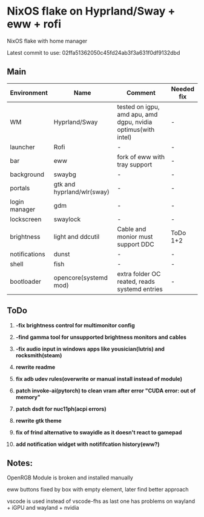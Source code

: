 # NixOS flake on Hyprland/Sway + eww + rofi

NixOS flake with home manager

Latest commit to use: 02ffa51362050c45fd24ab3f3a631f0df9132dbd

## Main
| Environment | Name | Comment | Needed fix |
|-----|-----|-----|-----|
| WM | Hyprland/Sway | tested on igpu, amd apu, amd dgpu, nvidia optimus(with intel) | - |
| launcher | Rofi | - | - |
| bar | eww | fork of eww with tray support | - |
| background | swaybg | - | - |
| portals | gtk and hyprland/wlr(sway) | - | - |
| login manager | gdm | - | - |
| lockscreen | swaylock | - | - |
| brightness | light and ddcutil | Cable and monior must support DDC | ToDo 1+2 |
| notifications | dunst | - | - |
| shell | fish | - | - |
| bootloader | opencore(systemd mod) | extra folder OC reated, reads systemd entries | - |

## ToDo

1. **-fix brightness control for multimonitor config**

2. **-find gamma tool for unsupported brightness monitors and cables**

3. **-fix audio input in windows apps like yousician(lutris) and rocksmith(steam)**

4. **rewrite readme**

5. **fix adb udev rules(overwrite or manual install instead of module)**

6. **patch invoke-ai(pytorch) to clean vram after error "CUDA error: out of memory"**

7. **patch dsdt for nuc11ph(acpi errors)**

8. **rewrite gtk theme**

9. **fix of frind alternative to swayidle as it doesn't react to gamepad**

10. **add notification widget with notififcation history(eww?)**

## Notes:

OpenRGB Module is broken and installed manually

eww buttons fixed by box with empty element, later find better approach

vscode is used instead of vscode-fhs as last one has problems on wayland + iGPU and wayland + nvidia
